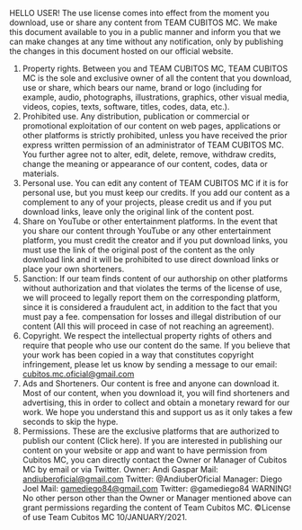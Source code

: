  

HELLO USER!
The use license comes into effect from the moment you download, use or share any content from TEAM CUBITOS MC. We make this document available to you in a public manner and inform you that we can make changes at any time without any notification, only by publishing the changes in this document hosted on our official website.
1. Property rights.
Between you and TEAM CUBITOS MC, TEAM CUBITOS MC is the sole and exclusive owner of all the content that you download, use or share, which bears our name, brand or logo (including for example, audio, photographs, illustrations, graphics, other visual media, videos, copies, texts, software, titles, codes, data, etc.).
2. Prohibited use.
Any distribution, publication or commercial or promotional exploitation of our content on web pages, applications or other platforms is strictly prohibited, unless you have received the prior express written permission of an administrator of TEAM CUBITOS MC. You further agree not to alter, edit, delete, remove, withdraw credits, change the meaning or appearance of our content, codes, data or materials.
3. Personal use.
You can edit any content of TEAM CUBITOS MC if it is for personal use, but you must keep our credits. If you add our content as a complement to any of your projects, please credit us and if you put download links, leave only the original link of the content post.
4. Share on YouTube or other entertainment platforms.
In the event that you share our content through YouTube or any other entertainment platform, you must credit the creator and if you put download links, you must use the link of the original post of the content as the only download link and it will be prohibited to use direct download links or place your own shorteners.
5. Sanction:
If our team finds content of our authorship on other platforms without authorization and that violates the terms of the license of use, we will proceed to legally report them on the corresponding platform, since it is considered a fraudulent act, in addition to the fact that you must pay a fee. compensation for losses and illegal distribution of our content (All this will proceed in case of not reaching an agreement).
6. Copyright.
We respect the intellectual property rights of others and require that people who use our content do the same. If you believe that your work has been copied in a way that constitutes copyright infringement, please let us know by sending a message to our email: cubitos.mc.oficial@gmail.com
7. Ads and Shorteners.
Our content is free and anyone can download it. Most of our content, when you download it, you will find shorteners and advertising, this in order to collect and obtain a monetary reward for our work. We hope you understand this and support us as it only takes a few seconds to skip the hype.
8. Permissions.
These are the exclusive platforms that are authorized to publish our content (Click here). If you are interested in publishing our content on your website or app and want to have permission from Cubitos MC, you can directly contact the Owner or Manager of Cubitos MC by email or via Twitter.
Owner: Andi Gaspar
Mail: andiuberoficial@gmail.com
Twitter: @AndiuberOficial
Manager: Diego Joel
Mail: gamediego84@gmail.com
Twitter: @gamediego84
WARNING!
No other person other than the Owner or Manager mentioned above can grant permissions regarding the content of Team Cubitos MC.
©License of use Team Cubitos MC 10/JANUARY/2021.
